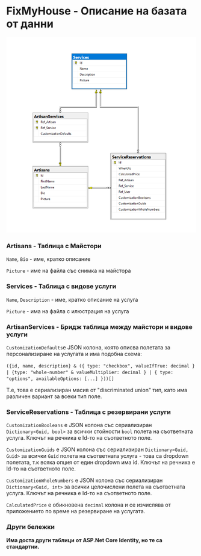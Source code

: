 # FixMyHouse - Описание на базата от данни

![database-schema](./docs-images/database-schema.png)

### Artisans - Таблица с Майстори

`Name`, `Bio` - име, кратко описание

`Picture` - име на файла със снимка на майстора

### Services - Таблица с видове услуги

`Name`, `Description` - име, кратко описание на услуга

`Picture` - има на файла с илюстрация на услуга

### ArtisanServices - Бридж таблица между майстори и видове услуги

`CustomizationDefaults`e JSON колона, която описва полетата за персонализиране на услугата и има подобна схема:

`({id, name, description} & ({ type: "checkbox", valueIfTrue: decimal } | {type: "whole-number" & valueMultiplier: decimal } | { type: "options", availableOptions: [...] }))[]`

Т.е, това е сериализиран масив от "discriminated union" тип, като има различен вариант за всеки тип поле.

### ServiceReservations - Таблица с резервирани услуги

`CustomizationBooleans` е JSON колона със сериализиран `Dictionary<Guid, bool>` за всички стойности `bool` полета на съответната услуга. Ключът на речника е Id-то на съответното поле.

`CustomizationGuids` е JSON колона със сериализиран `Dictionary<Guid, Guid>` за всички `Guid` полета на съответната услуга - това са dropdown полетата, т.к всяка опция от един dropdown има id. Ключът на речника е Id-то на съответното поле.

`CustomizationWholeNumbers` е JSON колона със сериализиран `Dictionary<Guid, int>` за всички целочислени полета на съответната услуга. Ключът на речника е Id-то на съответното поле.

`CalculatedPrice` е обикновена `decimal` колона и се изчислява от приложението по време на резервиране на услугата.

### Други бележки

**Има доста други таблици от ASP.Net Core Identity, но те са стандартни.**